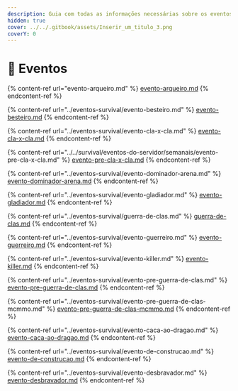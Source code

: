 ```yaml
---
description: Guia com todas as informações necessárias sobre os eventos do Survival.
hidden: true
cover: ../../.gitbook/assets/Inserir_um_titulo_3.png
coverY: 0
---
```


# 🌳 Eventos

{% content-ref url="evento-arqueiro.md" %}
[evento-arqueiro.md](evento-arqueiro.md)
{% endcontent-ref %}

{% content-ref url="../eventos-survival/evento-besteiro.md" %}
[evento-besteiro.md](../eventos-survival/evento-besteiro.md)
{% endcontent-ref %}

{% content-ref url="../eventos-survival/evento-cla-x-cla.md" %}
[evento-cla-x-cla.md](../eventos-survival/evento-cla-x-cla.md)
{% endcontent-ref %}

{% content-ref url="../../survival/eventos-do-servidor/semanais/evento-pre-cla-x-cla.md" %}
[evento-pre-cla-x-cla.md](../../survival/eventos-do-servidor/semanais/evento-pre-cla-x-cla.md)
{% endcontent-ref %}

{% content-ref url="../eventos-survival/evento-dominador-arena.md" %}
[evento-dominador-arena.md](../eventos-survival/evento-dominador-arena.md)
{% endcontent-ref %}

{% content-ref url="../eventos-survival/evento-gladiador.md" %}
[evento-gladiador.md](../eventos-survival/evento-gladiador.md)
{% endcontent-ref %}

{% content-ref url="../eventos-survival/guerra-de-clas.md" %}
[guerra-de-clas.md](../eventos-survival/guerra-de-clas.md)
{% endcontent-ref %}

{% content-ref url="../eventos-survival/evento-guerreiro.md" %}
[evento-guerreiro.md](../eventos-survival/evento-guerreiro.md)
{% endcontent-ref %}

{% content-ref url="../eventos-survival/evento-killer.md" %}
[evento-killer.md](../eventos-survival/evento-killer.md)
{% endcontent-ref %}

{% content-ref url="../eventos-survival/evento-pre-guerra-de-clas.md" %}
[evento-pre-guerra-de-clas.md](../eventos-survival/evento-pre-guerra-de-clas.md)
{% endcontent-ref %}

{% content-ref url="../eventos-survival/evento-pre-guerra-de-clas-mcmmo.md" %}
[evento-pre-guerra-de-clas-mcmmo.md](../eventos-survival/evento-pre-guerra-de-clas-mcmmo.md)
{% endcontent-ref %}

{% content-ref url="../eventos-survival/evento-caca-ao-dragao.md" %}
[evento-caca-ao-dragao.md](../eventos-survival/evento-caca-ao-dragao.md)
{% endcontent-ref %}

{% content-ref url="../eventos-survival/evento-de-construcao.md" %}
[evento-de-construcao.md](../eventos-survival/evento-de-construcao.md)
{% endcontent-ref %}

{% content-ref url="../eventos-survival/evento-desbravador.md" %}
[evento-desbravador.md](../eventos-survival/evento-desbravador.md)
{% endcontent-ref %}
